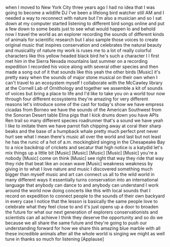 
when I moved to New York City three
years ago I had no idea that I was going
to become a wildlife DJ I&#39;ve been a
lifelong bird watcher still AM
and I needed a way to reconnect with
nature but I&#39;m also a musician and so I
sat down at my computer started
listening to different bird songs online
and put a few down to some beats just to
see what would happen lo and behold now
I travel the world as an explorer
recording the sounds of different kinds
of animals for scientific research but I
also sample those voices to create
original music that inspires
conservation and celebrates the natural
beauty and musicality of nature my work
is ruses me to a lot of really colorful
characters like this yellow headed black
bird he&#39;s such a character I I first met
him in the Sierra Nevada mountains last
summer on a recording expedition I
recorded his voice along with several
other species and then made a song out
of it that sounds like this yeah the
other birds
[Music]
it&#39;s pretty easy when the sounds of
major stone musical on their own when I
can&#39;t travel to an ecosystem myself I
collaborate with the McCawley library at
the Cornell Lab of Ornithology and
together we assemble a kit of sounds of
voices but bring a place to life and I&#39;d
like to take you on a world tour now
through four different ecosystems
they&#39;re amazing for very different
reasons let&#39;s introduce some of the cast
for today&#39;s show we have empress cicadas
from Borneo we have the sounds of the
American Southwest from the Sonoran
Desert table Elina pigs that I kick
drums down
you have APIs Ren trail so many
different species roadrunner that&#39;s a
sound we have yeah I like to imitate
them we have parrot fish chipping away
at coral their sharp beaks and the base
of a humpback whale pretty much perfect
pret never hurt see what I mean there&#39;s
music all over the world and last but
not least he has the runic of a hot of
a.m. mockingbird singing in the
Chesapeake Bay to a nice backdrop of
crickets and secatur that high notice is
a katydid let&#39;s mix things up a little
bit
[Music]
[Music]
[Music]
[Music]
[Music]
you&#39;re a nobody
[Music]
come on think
[Music]
see right that way they ride that way
they ride that beat like an ocean wave
[Music]
weakness weakness by giving in to what I
love nature and music I discovered
something much bigger than myself music
and art can connect us all to the wild
world in many different ways it
essentially turns conservation into an
international language that anybody can
dance to and anybody can understand I
work around the world now doing concerts
like this with local sounds that I
record on expedition to connect people
to the sounds of their own backyard in
every case I notice that the lesson is
basically the same people love to
celebrate what they feel close to and
it&#39;s just opens up a door to broaden the
future for what our next generation of
explorers conservationists and
scientists can all achieve I think they
deserve the opportunity and so do we
because we all share the same future and
they&#39;re going to push our understanding
forward for how we share this amazing
blue marble with all these incredible
animals after all the whole world is
singing we might as well tune in thanks
so much for listening
[Applause]
